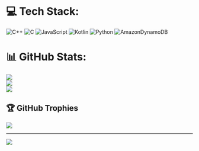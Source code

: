 
# 💻 Tech Stack:
![C++](https://img.shields.io/badge/c++-%2300599C.svg?style=for-the-badge&logo=c%2B%2B&logoColor=white) ![C](https://img.shields.io/badge/c-%2300599C.svg?style=for-the-badge&logo=c&logoColor=white) ![JavaScript](https://img.shields.io/badge/javascript-%23323330.svg?style=for-the-badge&logo=javascript&logoColor=%23F7DF1E) ![Kotlin](https://img.shields.io/badge/kotlin-%237F52FF.svg?style=for-the-badge&logo=kotlin&logoColor=white) ![Python](https://img.shields.io/badge/python-3670A0?style=for-the-badge&logo=python&logoColor=ffdd54) ![AmazonDynamoDB](https://img.shields.io/badge/Amazon%20DynamoDB-4053D6?style=for-the-badge&logo=Amazon%20DynamoDB&logoColor=white)
# 📊 GitHub Stats:
![](https://github-readme-stats.vercel.app/api?username=Kishan-Kumar-Hv&theme=dark&hide_border=false&include_all_commits=true&count_private=true)<br/>
![](https://github-readme-streak-stats.herokuapp.com/?user=Kishan-Kumar-Hv&theme=dark&hide_border=false)<br/>
![](https://github-readme-stats.vercel.app/api/top-langs/?username=Kishan-Kumar-Hv&theme=dark&hide_border=false&include_all_commits=true&count_private=true&layout=compact)

## 🏆 GitHub Trophies
![](https://github-profile-trophy.vercel.app/?username=Kishan-Kumar-Hv&theme=radical&no-frame=false&no-bg=true&margin-w=4)

---
[![](https://visitcount.itsvg.in/api?id=Kishan-Kumar-Hv&icon=0&color=0)](https://visitcount.itsvg.in)

<!-- Proudly created with GPRM ( https://gprm.itsvg.in ) -->
